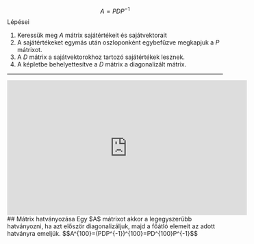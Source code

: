$$A=PDP^{-1}$$
Lépései
1. Keressük meg $A$ mátrix sajátértékeit és sajátvektorait
2. A sajátértékeket egymás után oszloponként egybefűzve megkapjuk a $P$ mátrixot.
3. A $D$ mátrix a sajátvektorokhoz tartozó sajátértékek lesznek.
4. A képletbe behelyettesítve a $D$ mátrix a diagonalizált mátrix.
---
<iframe width="560" height="315" src="https://www.youtube.com/embed/uHW2zThZDEw?si=zEvuq-1simgIGzy2" title="YouTube video player" frameborder="0" allow="accelerometer; autoplay; clipboard-write; encrypted-media; gyroscope; picture-in-picture; web-share" referrerpolicy="strict-origin-when-cross-origin" allowfullscreen></iframe>
## Mátrix hatványozása
Egy $A$ mátrixot akkor a legegyszerűbb hatványozni, ha azt először diagonalizáljuk, majd a főátló elemeit az adott hatványra emeljük.
$$A^{100}=(PDP^{-1})^{100}=PD^{100}P^{-1}$$
